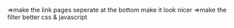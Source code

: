 =>make the link pages seperate at the bottom make it look nicer 
=>make the filter better css & javascript
